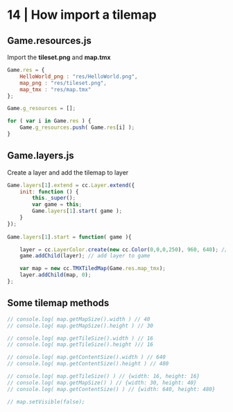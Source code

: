 # 14 | How import a tilemap

## Game.resources.js
Import the **tileset.png** and **map.tmx**
```Javascript
Game.res = {
    HelloWorld_png : "res/HelloWorld.png",
    map_png : "res/tileset.png",
    map_tmx : "res/map.tmx"
};

Game.g_resources = []; 

for ( var i in Game.res ) {
    Game.g_resources.push( Game.res[i] );
}  
```
## Game.layers.js
Create a layer and add the tilemap to layer
```Javascript
Game.layers[1].extend = cc.Layer.extend({
    init: function () {      
        this._super(); 
        var game = this;
        Game.layers[1].start( game );  
    }
});    
 
Game.layers[1].start = function( game ){

    layer = cc.LayerColor.create(new cc.Color(0,0,0,250), 960, 640); // R+G+B+Opacity+X+Y
    game.addChild(layer); // add layer to game

    var map = new cc.TMXTiledMap(Game.res.map_tmx);
    layer.addChild(map, 0); 
}; 
```

## Some tilemap methods

```Javascript
// console.log( map.getMapSize().width ) // 40
// console.log( map.getMapSize().height ) // 30

// console.log( map.getTileSize().width ) // 16
// console.log( map.getTileSize().height )// 16

// console.log( map.getContentSize().width ) // 640
// console.log( map.getContentSize().height ) // 480

// console.log( map.getTileSize() ) // {width: 16, height: 16}
// console.log( map.getMapSize() ) // {width: 30, height: 40}
// console.log( map.getContentSize() ) // {width: 640, height: 480}

// map.setVisible(false);
```
